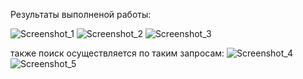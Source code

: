 Результаты выполненой работы:


![Screenshot_1](https://user-images.githubusercontent.com/51534349/209213554-59e4e67c-5187-43d3-b801-62e59e7ac820.png)
![Screenshot_2](https://user-images.githubusercontent.com/51534349/209213557-9818c7d8-5947-4d78-a873-c2ae15423ce7.png)
![Screenshot_3](https://user-images.githubusercontent.com/51534349/209213559-24bfc49a-c676-433b-b1a5-5cdb9389b3d3.png)

также поиск осуществляется по таким запросам:
![Screenshot_4](https://user-images.githubusercontent.com/51534349/209213565-1df429fe-62ef-4fe3-8c7d-17936cb88fb8.png)
![Screenshot_5](https://user-images.githubusercontent.com/51534349/209213566-fdc29512-93e9-4e44-872e-0eb4595f3c18.png)